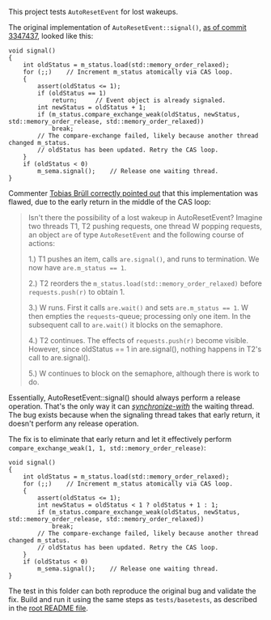 This project tests `AutoResetEvent` for lost wakeups.

The original implementation of `AutoResetEvent::signal()`, [as of commit 3347437](https://github.com/preshing/cpp11-on-multicore/tree/3347437911bfd3a45ddc07cb1cbb4a9d3e55583c), looked like this:

    void signal()
    {
        int oldStatus = m_status.load(std::memory_order_relaxed);
        for (;;)    // Increment m_status atomically via CAS loop.
        {
            assert(oldStatus <= 1);
            if (oldStatus == 1)
                return;     // Event object is already signaled.
            int newStatus = oldStatus + 1;
            if (m_status.compare_exchange_weak(oldStatus, newStatus, std::memory_order_release, std::memory_order_relaxed))
                break;
            // The compare-exchange failed, likely because another thread changed m_status.
            // oldStatus has been updated. Retry the CAS loop.
        }
        if (oldStatus < 0)
            m_sema.signal();    // Release one waiting thread.
    }


Commenter [Tobias Brüll correctly pointed out](http://preshing.com/20150316/semaphores-are-surprisingly-versatile) that this implementation was flawed, due to the early return in the middle of the CAS loop:

> Isn't there the possibility of a lost wakeup in AutoResetEvent? Imagine two threads T1, T2 pushing requests, one thread W popping requests, an object `are` of type `AutoResetEvent` and the following course of actions: 
> 
> 1.) T1 pushes an item, calls `are.signal()`, and runs to termination. We now have `are.m_status == 1`. 
> 
> 2.) T2 reorders the `m_status.load(std::memory_order_relaxed)` before `requests.push(r)` to obtain 1. 
> 
> 3.) W runs. First it calls `are.wait()` and sets `are.m_status == 1`. W then empties the `requests`-queue; processing only one item. In the subsequent call to `are.wait()` it blocks on the semaphore. 
> 
> 4.) T2 continues. The effects of `requests.push(r)` become visible. However, since oldStatus == 1 in are.signal(), nothing happens in T2's call to are.signal(). 
> 
> 5.) W continues to block on the semaphore, although there is work to do. 

Essentially, AutoResetEvent::signal() should always perform a release operation. That's the only way it can [_synchronize-with_](http://preshing.com/20130823/the-synchronizes-with-relation) the waiting thread. The bug exists because when the signaling thread takes that early return, it doesn't perform any release operation.

The fix is to eliminate that early return and let it effectively perform `compare_exchange_weak(1, 1, std::memory_order_release)`:

    void signal()
    {
        int oldStatus = m_status.load(std::memory_order_relaxed);
        for (;;)    // Increment m_status atomically via CAS loop.
        {
            assert(oldStatus <= 1);
            int newStatus = oldStatus < 1 ? oldStatus + 1 : 1;
            if (m_status.compare_exchange_weak(oldStatus, newStatus, std::memory_order_release, std::memory_order_relaxed))
                break;
            // The compare-exchange failed, likely because another thread changed m_status.
            // oldStatus has been updated. Retry the CAS loop.
        }
        if (oldStatus < 0)
            m_sema.signal();    // Release one waiting thread.
    }

The test in this folder can both reproduce the original bug and validate the fix. Build and run it using the same steps as `tests/basetests`, as described in the [root README file](https://github.com/preshing/cpp11-on-multicore/blob/master/README.md).
